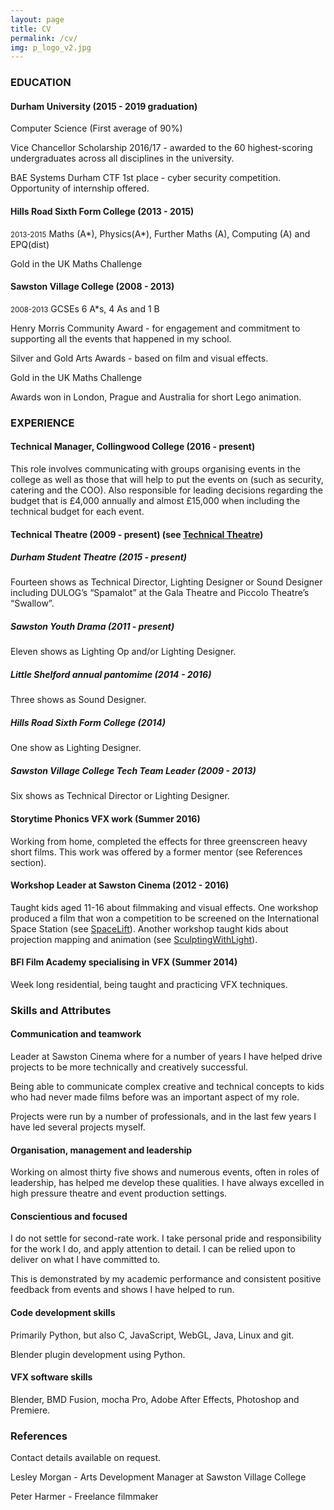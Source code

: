 ```yaml
---
layout: page
title: CV
permalink: /cv/
img: p_logo_v2.jpg
---
```


### EDUCATION

#### Durham University (2015 - 2019 graduation)

Computer Science (First average of 90%)

Vice Chancellor Scholarship 2016/17 - awarded to the 60 highest-scoring undergraduates across all disciplines in the university.

BAE Systems Durham CTF 1st place - cyber security competition. Opportunity of internship offered.

#### Hills Road Sixth Form College (2013 - 2015)
<small>2013-2015</small>
Maths (A\*), Physics(A\*), Further Maths (A), Computing (A) and EPQ(dist)

Gold in the UK Maths Challenge

#### Sawston Village College (2008 - 2013)
<small>2008-2013</small>
GCSEs 6 A*s, 4 As and 1 B

Henry Morris Community Award - for engagement and commitment to supporting all the events that happened in my school.

Silver and Gold Arts Awards - based on film and visual effects.

Gold in the UK Maths Challenge

Awards won in London, Prague and Australia for short Lego animation.

### EXPERIENCE

#### Technical Manager, Collingwood College (2016 - present)
This role involves communicating with groups organising events in the college as well as those that will help to put the events on (such as security, catering and the COO). Also responsible for leading decisions regarding the budget that is £4,000 annually and almost £15,000 when including the technical budget for each event.

#### Technical Theatre (2009 - present) (see <a href="/TechnicalTheatre">Technical Theatre</a>)
##### Durham Student Theatre (2015 - present)

Fourteen shows as Technical Director, Lighting Designer or Sound Designer including DULOG’s “Spamalot” at the Gala Theatre and Piccolo Theatre’s “Swallow”.

##### Sawston Youth Drama (2011 - present)

Eleven shows as Lighting Op and/or Lighting Designer.

##### Little Shelford annual pantomime (2014 - 2016)

Three shows as Sound Designer.

##### Hills Road Sixth Form College (2014)

One show as Lighting Designer.

##### Sawston Village College Tech Team Leader (2009 - 2013)

Six shows as Technical Director or Lighting Designer.

#### Storytime Phonics VFX work (Summer 2016)
Working from home, completed the effects for three greenscreen heavy short films. This work was offered by a former mentor (see References section).

#### Workshop Leader at Sawston Cinema (2012 - 2016)
Taught kids aged 11-16 about filmmaking and visual effects.  One workshop produced a film that won a competition to be screened on the International Space Station (see <a href="/SpaceLift"> SpaceLift</a>).  Another workshop taught kids about projection mapping and animation (see <a href="/SculptingWithLight">SculptingWithLight</a>).

#### BFI Film Academy specialising in VFX (Summer 2014)
Week long residential, being taught and practicing VFX techniques.

### Skills and Attributes

#### Communication and teamwork

Leader at Sawston Cinema where for a number of years I have helped drive projects to be more technically and creatively successful.

Being able to communicate complex creative and technical concepts to kids who had never made films before was an important aspect of my role.

Projects were run by a number of professionals, and in the last few years I have led several projects myself.

#### Organisation, management and leadership

Working on almost thirty five shows and numerous events, often in roles of leadership, has helped me develop these qualities. I have always excelled in high pressure theatre and event production settings.

#### Conscientious and focused
I do not settle for second-rate work. I take personal pride and responsibility for the work I do, and apply attention to detail.  I can be relied upon to deliver on what I have committed to.

This is demonstrated by my academic performance and consistent positive feedback from events and shows I have helped to run.

#### Code development skills

Primarily Python, but also C, JavaScript, WebGL, Java, Linux and git.

Blender plugin development using Python.

#### VFX software skills

Blender, BMD Fusion, mocha Pro, Adobe After Effects, Photoshop and Premiere.

### References

Contact details available on request.

Lesley Morgan - Arts Development Manager at Sawston Village College

Peter Harmer - Freelance filmmaker
